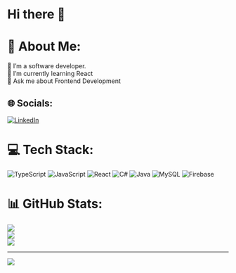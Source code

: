# Hi there 👋
# 💫 About Me:
🔭 I’m a software developer. <br>🌱 I’m currently learning React <br>💬 Ask me about Frontend Development


## 🌐 Socials:
[![LinkedIn](https://img.shields.io/badge/LinkedIn-%230077B5.svg?logo=linkedin&logoColor=white)](https://linkedin.com/in/https://www.linkedin.com/in/asli-sulutas-843379178/) 

# 💻 Tech Stack:
![TypeScript](https://img.shields.io/badge/typescript-%23007ACC.svg?style=for-the-badge&logo=typescript&logoColor=white) ![JavaScript](https://img.shields.io/badge/javascript-%23323330.svg?style=for-the-badge&logo=javascript&logoColor=%23F7DF1E) ![React](https://img.shields.io/badge/react-%2320232a.svg?style=for-the-badge&logo=react&logoColor=%2361DAFB) ![C#](https://img.shields.io/badge/c%23-%23239120.svg?style=for-the-badge&logo=csharp&logoColor=white) ![Java](https://img.shields.io/badge/java-%23ED8B00.svg?style=for-the-badge&logo=openjdk&logoColor=white) ![MySQL](https://img.shields.io/badge/mysql-%2300000f.svg?style=for-the-badge&logo=mysql&logoColor=white) ![Firebase](https://img.shields.io/badge/Firebase-039BE5?style=for-the-badge&logo=Firebase&logoColor=white)

# 📊 GitHub Stats:
![](https://github-readme-stats.vercel.app/api?username=aslisulutas&theme=dark&hide_border=false&include_all_commits=false&count_private=false)<br/>
![](https://github-readme-streak-stats.herokuapp.com/?user=aslisulutas&theme=dark&hide_border=false)<br/>
![](https://github-readme-stats.vercel.app/api/top-langs/?username=aslisulutas&theme=dark&hide_border=false&include_all_commits=false&count_private=false&layout=compact)

---
[![](https://visitcount.itsvg.in/api?id=aslisulutas&icon=0&color=0)](https://visitcount.itsvg.in)

<!-- Proudly created with GPRM ( https://gprm.itsvg.in ) -->
